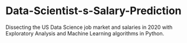 # Data-Scientist-s-Salary-Prediction
Dissecting the US Data Science job market and salaries in 2020 with Exploratory Analysis and Machine Learning algorithms in Python. 
